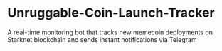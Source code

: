 # Unruggable-Coin-Launch-Tracker
 A real-time monitoring bot that tracks new memecoin deployments on Starknet blockchain and sends instant notifications via Telegram

